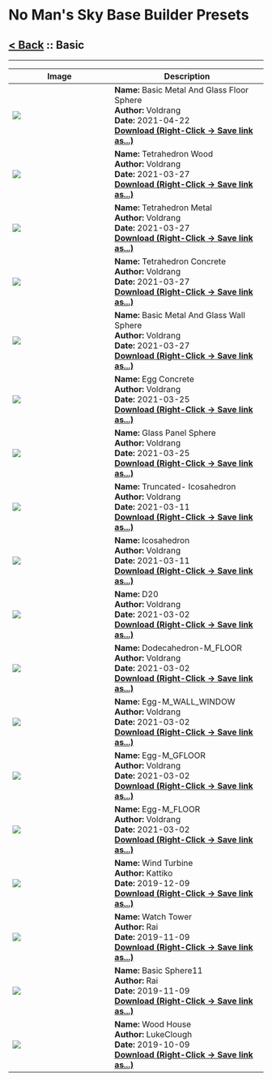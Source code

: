 # No Man's Sky Base Builder Presets  

## [< Back](https://charliebanks.github.io/nms-base-builder-presets/) :: Basic

___


<table cellpadding="10">
<thead>
    <tr>
        <th>Image</th>
        <th>Description</th>
    </tr>
</thead>
<tbody>
    <tr>
            <td width="40%"><img src="https://raw.githubusercontent.com/charliebanks/nms-base-builder-presets/master/images/Basic/Voldrang_BasicMetalAndGlassFloorSphere.jpg"></td>
            <td valign="top" width="60%"><b>Name:</b> Basic Metal And Glass Floor Sphere <br /> <b>Author:</b> Voldrang <br /><b>Date:</b> 2021-04-22 <br /> <b><a href="https://raw.githubusercontent.com/charliebanks/nms-base-builder-presets/master/Basic/Voldrang_BasicMetalAndGlassFloorSphere.json">Download (Right-Click -> Save link as...)</a></b></td>
        </tr><tr>
            <td width="40%"><img src="https://raw.githubusercontent.com/charliebanks/nms-base-builder-presets/master/images/Basic/Voldrang_TetrahedronWood.jpg"></td>
            <td valign="top" width="60%"><b>Name:</b> Tetrahedron Wood <br /> <b>Author:</b> Voldrang <br /><b>Date:</b> 2021-03-27 <br /> <b><a href="https://raw.githubusercontent.com/charliebanks/nms-base-builder-presets/master/Basic/Voldrang_TetrahedronWood.json">Download (Right-Click -> Save link as...)</a></b></td>
        </tr><tr>
            <td width="40%"><img src="https://raw.githubusercontent.com/charliebanks/nms-base-builder-presets/master/images/Basic/Voldrang_TetrahedronMetal.jpg"></td>
            <td valign="top" width="60%"><b>Name:</b> Tetrahedron Metal <br /> <b>Author:</b> Voldrang <br /><b>Date:</b> 2021-03-27 <br /> <b><a href="https://raw.githubusercontent.com/charliebanks/nms-base-builder-presets/master/Basic/Voldrang_TetrahedronMetal.json">Download (Right-Click -> Save link as...)</a></b></td>
        </tr><tr>
            <td width="40%"><img src="https://raw.githubusercontent.com/charliebanks/nms-base-builder-presets/master/images/Basic/Voldrang_TetrahedronConcrete.jpg"></td>
            <td valign="top" width="60%"><b>Name:</b> Tetrahedron Concrete <br /> <b>Author:</b> Voldrang <br /><b>Date:</b> 2021-03-27 <br /> <b><a href="https://raw.githubusercontent.com/charliebanks/nms-base-builder-presets/master/Basic/Voldrang_TetrahedronConcrete.json">Download (Right-Click -> Save link as...)</a></b></td>
        </tr><tr>
            <td width="40%"><img src="https://raw.githubusercontent.com/charliebanks/nms-base-builder-presets/master/images/Basic/Voldrang_BasicMetalAndGlassWallSphere.jpg"></td>
            <td valign="top" width="60%"><b>Name:</b> Basic Metal And Glass Wall Sphere <br /> <b>Author:</b> Voldrang <br /><b>Date:</b> 2021-03-27 <br /> <b><a href="https://raw.githubusercontent.com/charliebanks/nms-base-builder-presets/master/Basic/Voldrang_BasicMetalAndGlassWallSphere.json">Download (Right-Click -> Save link as...)</a></b></td>
        </tr><tr>
            <td width="40%"><img src="https://raw.githubusercontent.com/charliebanks/nms-base-builder-presets/master/images/Basic/Voldrang_EggConcrete.jpg"></td>
            <td valign="top" width="60%"><b>Name:</b> Egg Concrete <br /> <b>Author:</b> Voldrang <br /><b>Date:</b> 2021-03-25 <br /> <b><a href="https://raw.githubusercontent.com/charliebanks/nms-base-builder-presets/master/Basic/Voldrang_EggConcrete.json">Download (Right-Click -> Save link as...)</a></b></td>
        </tr><tr>
            <td width="40%"><img src="https://raw.githubusercontent.com/charliebanks/nms-base-builder-presets/master/images/Basic/Voldrang_GlassPanelSphere.jpg"></td>
            <td valign="top" width="60%"><b>Name:</b> Glass Panel Sphere <br /> <b>Author:</b> Voldrang <br /><b>Date:</b> 2021-03-25 <br /> <b><a href="https://raw.githubusercontent.com/charliebanks/nms-base-builder-presets/master/Basic/Voldrang_GlassPanelSphere.json">Download (Right-Click -> Save link as...)</a></b></td>
        </tr><tr>
            <td width="40%"><img src="https://raw.githubusercontent.com/charliebanks/nms-base-builder-presets/master/images/Basic/Voldrang_Truncated-Icosahedron.jpg"></td>
            <td valign="top" width="60%"><b>Name:</b> Truncated- Icosahedron <br /> <b>Author:</b> Voldrang <br /><b>Date:</b> 2021-03-11 <br /> <b><a href="https://raw.githubusercontent.com/charliebanks/nms-base-builder-presets/master/Basic/Voldrang_Truncated-Icosahedron.json">Download (Right-Click -> Save link as...)</a></b></td>
        </tr><tr>
            <td width="40%"><img src="https://raw.githubusercontent.com/charliebanks/nms-base-builder-presets/master/images/Basic/Voldrang_Icosahedron.jpg"></td>
            <td valign="top" width="60%"><b>Name:</b> Icosahedron <br /> <b>Author:</b> Voldrang <br /><b>Date:</b> 2021-03-11 <br /> <b><a href="https://raw.githubusercontent.com/charliebanks/nms-base-builder-presets/master/Basic/Voldrang_Icosahedron.json">Download (Right-Click -> Save link as...)</a></b></td>
        </tr><tr>
            <td width="40%"><img src="https://raw.githubusercontent.com/charliebanks/nms-base-builder-presets/master/images/Basic/Voldrang_D20.jpg"></td>
            <td valign="top" width="60%"><b>Name:</b> D20 <br /> <b>Author:</b> Voldrang <br /><b>Date:</b> 2021-03-02 <br /> <b><a href="https://raw.githubusercontent.com/charliebanks/nms-base-builder-presets/master/Basic/Voldrang_D20.json">Download (Right-Click -> Save link as...)</a></b></td>
        </tr><tr>
            <td width="40%"><img src="https://raw.githubusercontent.com/charliebanks/nms-base-builder-presets/master/images/Basic/Voldrang_Dodecahedron-M_FLOOR.jpg"></td>
            <td valign="top" width="60%"><b>Name:</b> Dodecahedron-M_FLOOR <br /> <b>Author:</b> Voldrang <br /><b>Date:</b> 2021-03-02 <br /> <b><a href="https://raw.githubusercontent.com/charliebanks/nms-base-builder-presets/master/Basic/Voldrang_Dodecahedron-M_FLOOR.json">Download (Right-Click -> Save link as...)</a></b></td>
        </tr><tr>
            <td width="40%"><img src="https://raw.githubusercontent.com/charliebanks/nms-base-builder-presets/master/images/Basic/Voldrang_Egg-M_WALL_WINDOW.jpg"></td>
            <td valign="top" width="60%"><b>Name:</b> Egg-M_WALL_WINDOW <br /> <b>Author:</b> Voldrang <br /><b>Date:</b> 2021-03-02 <br /> <b><a href="https://raw.githubusercontent.com/charliebanks/nms-base-builder-presets/master/Basic/Voldrang_Egg-M_WALL_WINDOW.json">Download (Right-Click -> Save link as...)</a></b></td>
        </tr><tr>
            <td width="40%"><img src="https://raw.githubusercontent.com/charliebanks/nms-base-builder-presets/master/images/Basic/Voldrang_Egg-M_GFLOOR.jpg"></td>
            <td valign="top" width="60%"><b>Name:</b> Egg-M_GFLOOR <br /> <b>Author:</b> Voldrang <br /><b>Date:</b> 2021-03-02 <br /> <b><a href="https://raw.githubusercontent.com/charliebanks/nms-base-builder-presets/master/Basic/Voldrang_Egg-M_GFLOOR.json">Download (Right-Click -> Save link as...)</a></b></td>
        </tr><tr>
            <td width="40%"><img src="https://raw.githubusercontent.com/charliebanks/nms-base-builder-presets/master/images/Basic/Voldrang_Egg-M_FLOOR.jpg"></td>
            <td valign="top" width="60%"><b>Name:</b> Egg-M_FLOOR <br /> <b>Author:</b> Voldrang <br /><b>Date:</b> 2021-03-02 <br /> <b><a href="https://raw.githubusercontent.com/charliebanks/nms-base-builder-presets/master/Basic/Voldrang_Egg-M_FLOOR.json">Download (Right-Click -> Save link as...)</a></b></td>
        </tr><tr>
            <td width="40%"><img src="https://raw.githubusercontent.com/charliebanks/nms-base-builder-presets/master/images/Basic/Kattiko_WindTurbine.jpg"></td>
            <td valign="top" width="60%"><b>Name:</b> Wind Turbine <br /> <b>Author:</b> Kattiko <br /><b>Date:</b> 2019-12-09 <br /> <b><a href="https://raw.githubusercontent.com/charliebanks/nms-base-builder-presets/master/Basic/Kattiko_WindTurbine.json">Download (Right-Click -> Save link as...)</a></b></td>
        </tr><tr>
            <td width="40%"><img src="https://raw.githubusercontent.com/charliebanks/nms-base-builder-presets/master/images/Basic/Rai_WatchTower.jpg"></td>
            <td valign="top" width="60%"><b>Name:</b> Watch Tower <br /> <b>Author:</b> Rai <br /><b>Date:</b> 2019-11-09 <br /> <b><a href="https://raw.githubusercontent.com/charliebanks/nms-base-builder-presets/master/Basic/Rai_WatchTower.json">Download (Right-Click -> Save link as...)</a></b></td>
        </tr><tr>
            <td width="40%"><img src="https://raw.githubusercontent.com/charliebanks/nms-base-builder-presets/master/images/Basic/Rai_BasicSphere11.jpg"></td>
            <td valign="top" width="60%"><b>Name:</b> Basic Sphere11 <br /> <b>Author:</b> Rai <br /><b>Date:</b> 2019-11-09 <br /> <b><a href="https://raw.githubusercontent.com/charliebanks/nms-base-builder-presets/master/Basic/Rai_BasicSphere11.json">Download (Right-Click -> Save link as...)</a></b></td>
        </tr><tr>
            <td width="40%"><img src="https://raw.githubusercontent.com/charliebanks/nms-base-builder-presets/master/images/Basic/LukeClough_WoodHouse.jpg"></td>
            <td valign="top" width="60%"><b>Name:</b> Wood House <br /> <b>Author:</b> LukeClough <br /><b>Date:</b> 2019-10-09 <br /> <b><a href="https://raw.githubusercontent.com/charliebanks/nms-base-builder-presets/master/Basic/LukeClough_WoodHouse.json">Download (Right-Click -> Save link as...)</a></b></td>
        </tr>
</tbody>
</table>
    